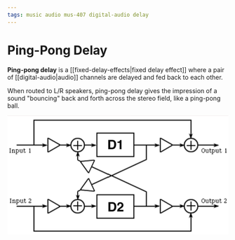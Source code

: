 ```yaml
---
tags: music audio mus-407 digital-audio delay
---
```


# Ping-Pong Delay

**Ping-pong delay** is a [[fixed-delay-effects|fixed delay effect]] where a pair of [[digital-audio|audio]] channels are delayed and fed back to each other.

When routed to L/R speakers, ping-pong delay gives the impression of a sound "bouncing" back and forth across the stereo field, like a ping-pong ball.

![Ping pong delay signal flow](../attachments/ping-pong-delay-signal-flow.png)
